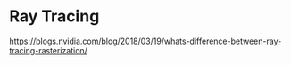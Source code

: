 # Ray Tracing

https://blogs.nvidia.com/blog/2018/03/19/whats-difference-between-ray-tracing-rasterization/